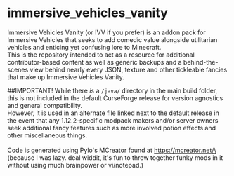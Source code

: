 # immersive_vehicles_vanity
Immersive Vehicles Vanity (or IVV if you prefer) is an addon pack for Immersive Vehicles that seeks to add comedic value alongside utilitarian vehicles and enticing yet confusing lore to Minecraft.\
This is the repository intended to act as a resource for additional contributor-based content as well as generic backups and a behind-the-scenes view behind nearly every JSON, texture and other tickleable fancies that make up Immersive Vehicles Vanity.

##IMPORTANT!
While there _is_ a `/java/` directory in the main build folder, this is not included in the default CurseForge release for version agnostics and general compatibility.\
However, it is used in an alternate file linked next to the default release in the event that any 1.12.2-specific modpack makers and/or server owners seek additional fancy features such as more involved potion effects and other miscellaneous things.\
\
Code is generated using Pylo's MCreator found at https://mcreator.net/\
(because I was lazy. deal widdit, it's fun to throw together funky mods in it without using much brainpower or vi/notepad.)
